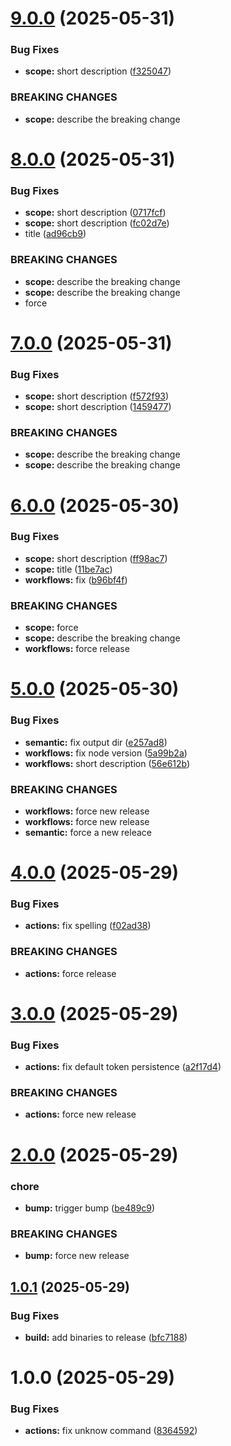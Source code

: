 # [9.0.0](https://github.com/inskribe/sandbox/compare/v8.0.0...v9.0.0) (2025-05-31)


### Bug Fixes

* **scope:** short description ([f325047](https://github.com/inskribe/sandbox/commit/f3250479f45d16e6eb1031e9b87bdd71040bdb37))


### BREAKING CHANGES

* **scope:** describe the breaking change

# [8.0.0](https://github.com/inskribe/sandbox/compare/v7.0.0...v8.0.0) (2025-05-31)


### Bug Fixes

* **scope:** short description ([0717fcf](https://github.com/inskribe/sandbox/commit/0717fcfa572cf91e71aad42aafa01a4da81cc5f7))
* **scope:** short description ([fc02d7e](https://github.com/inskribe/sandbox/commit/fc02d7eb9ed5b83ca3b028edb067d33b9ff03314))
* title ([ad96cb9](https://github.com/inskribe/sandbox/commit/ad96cb95fb68081e0e6e1f72f08974363a95b307))


### BREAKING CHANGES

* **scope:** describe the breaking change
* **scope:** describe the breaking change
* force

# [7.0.0](https://github.com/inskribe/sandbox/compare/v6.0.0...v7.0.0) (2025-05-31)


### Bug Fixes

* **scope:** short description ([f572f93](https://github.com/inskribe/sandbox/commit/f572f93d127e3eac7c955537b0436ace9ecf023e))
* **scope:** short description ([1459477](https://github.com/inskribe/sandbox/commit/14594772e1353f7d034347fb5857bd0baf42117b))


### BREAKING CHANGES

* **scope:** describe the breaking change
* **scope:** describe the breaking change

# [6.0.0](https://github.com/inskribe/sandbox/compare/v5.0.0...v6.0.0) (2025-05-30)


### Bug Fixes

* **scope:** short description ([ff98ac7](https://github.com/inskribe/sandbox/commit/ff98ac724383022be2a31cfb983d96cf1872d8f3))
* **scope:** title ([11be7ac](https://github.com/inskribe/sandbox/commit/11be7ace89782ffb98113a9da9cba2dce2385dea))
* **workflows:** fix ([b96bf4f](https://github.com/inskribe/sandbox/commit/b96bf4f7e5980c3b2abe19f3e7e7fabae646bf68))


### BREAKING CHANGES

* **scope:** force
* **scope:** describe the breaking change
* **workflows:** force release

# [5.0.0](https://github.com/inskribe/sandbox/compare/v4.0.0...v5.0.0) (2025-05-30)


### Bug Fixes

* **semantic:** fix output dir ([e257ad8](https://github.com/inskribe/sandbox/commit/e257ad8883be74a0f5cd587dee7eb2f6d9815e82))
* **workflows:** fix node version ([5a99b2a](https://github.com/inskribe/sandbox/commit/5a99b2a938a374d99fab3e66c514ead848b0edbb))
* **workflows:** short description ([56e612b](https://github.com/inskribe/sandbox/commit/56e612bfb44fd7882674611c70068b8b7dc8423e))


### BREAKING CHANGES

* **workflows:** force new release
* **workflows:** force new release
* **semantic:** force a new releace

# [4.0.0](https://github.com/inskribe/sandbox/compare/v3.0.0...v4.0.0) (2025-05-29)


### Bug Fixes

* **actions:** fix spelling ([f02ad38](https://github.com/inskribe/sandbox/commit/f02ad38c7d92b460541e8b2619cad51660ab7964))


### BREAKING CHANGES

* **actions:** force release

# [3.0.0](https://github.com/inskribe/sandbox/compare/v2.0.0...v3.0.0) (2025-05-29)


### Bug Fixes

* **actions:** fix default token persistence ([a2f17d4](https://github.com/inskribe/sandbox/commit/a2f17d4b6093533392e2c0ca60311f3dad0247ac))


### BREAKING CHANGES

* **actions:** force new release

# [2.0.0](https://github.com/inskribe/sandbox/compare/v1.0.1...v2.0.0) (2025-05-29)


### chore

* **bump:** trigger bump ([be489c9](https://github.com/inskribe/sandbox/commit/be489c9410bde1e0b5d087177db89a224d5f269b))


### BREAKING CHANGES

* **bump:** force new release

## [1.0.1](https://github.com/inskribe/sandbox/compare/v1.0.0...v1.0.1) (2025-05-29)


### Bug Fixes

* **build:** add binaries to release ([bfc7188](https://github.com/inskribe/sandbox/commit/bfc7188c68313ced3560875014b39b4498f1389f))

# 1.0.0 (2025-05-29)


### Bug Fixes

* **actions:** fix unknow command ([8364592](https://github.com/inskribe/sandbox/commit/83645928b5356ffac4f9932fc2a064f76f6f1595))
